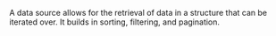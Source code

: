 A data source allows for the retrieval of data in a structure that can be iterated over.  It builds in sorting, filtering, and pagination.